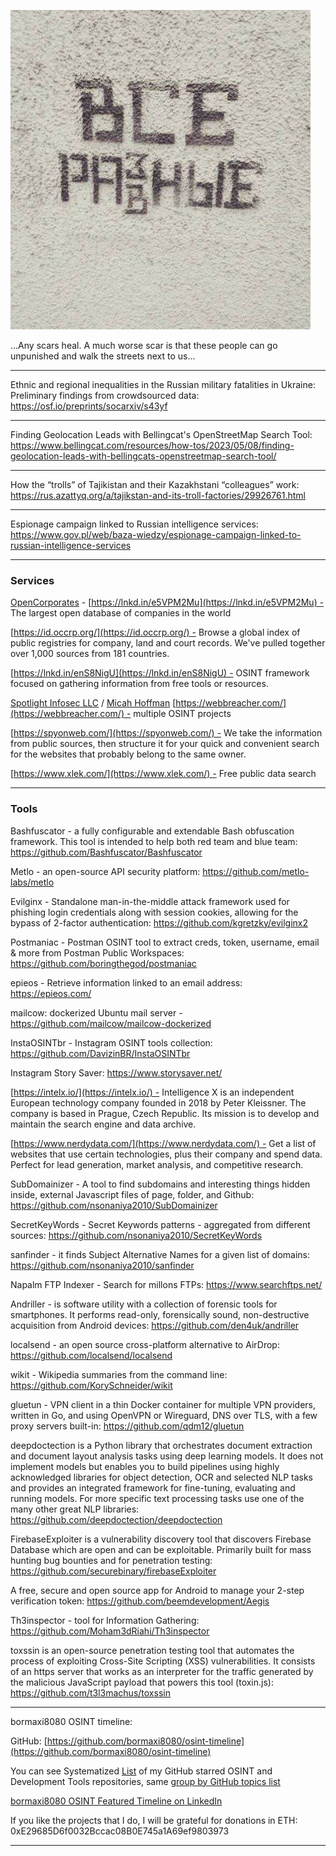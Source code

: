 ![alt text](img/07.jpg)

...Any scars heal. A much worse scar is that these people can go unpunished and walk the streets next to us...

----

Ethnic and regional inequalities in the Russian military fatalities in Ukraine: Preliminary findings from crowdsourced data: https://osf.io/preprints/socarxiv/s43yf

----

Finding Geolocation Leads with Bellingcat's OpenStreetMap Search Tool: https://www.bellingcat.com/resources/how-tos/2023/05/08/finding-geolocation-leads-with-bellingcats-openstreetmap-search-tool/

----

How the “trolls” of Tajikistan and their Kazakhstani “colleagues” work: https://rus.azattyq.org/a/tajikstan-and-its-troll-factories/29926761.html

----

Espionage campaign linked to Russian intelligence services: https://www.gov.pl/web/baza-wiedzy/espionage-campaign-linked-to-russian-intelligence-services

----

### Services

[OpenCorporates](https://www.linkedin.com/company/opencorporates/) - [https://lnkd.in/e5VPM2Mu](https://lnkd.in/e5VPM2Mu) - The largest open database of companies in the world  

[https://id.occrp.org/](https://id.occrp.org/) - Browse a global index of public registries for company, land and court records. We've pulled together over 1,000 sources from 181 countries.  

[https://lnkd.in/enS8NigU](https://lnkd.in/enS8NigU) - OSINT framework focused on gathering information from free tools or resources.  
  
[Spotlight Infosec LLC](https://www.linkedin.com/company/spotlight-infosec-llc/) / [Micah Hoffman](https://www.linkedin.com/in/ACoAAACv17YBho-5eWyZGAhfB60BlqVi4p5HEp4) [https://webbreacher.com/](https://webbreacher.com/) - multiple OSINT projects  
  
[https://spyonweb.com/](https://spyonweb.com/) - We take the information from public sources, then structure it for your quick and convenient search for the websites that probably belong to the same owner.  
  
[https://www.xlek.com/](https://www.xlek.com/) - Free public data search

----

### Tools

Bashfuscator - a fully configurable and extendable Bash obfuscation framework. This tool is intended to help both red team and blue team: https://github.com/Bashfuscator/Bashfuscator

Metlo - an open-source API security platform: https://github.com/metlo-labs/metlo

Evilginx - Standalone man-in-the-middle attack framework used for phishing login credentials along with session cookies, allowing for the bypass of 2-factor authentication: https://github.com/kgretzky/evilginx2

Postmaniac - Postman OSINT tool to extract creds, token, username, email & more from Postman Public Workspaces: https://github.com/boringthegod/postmaniac

epieos - Retrieve information linked to an email address: https://epieos.com/

mailcow: dockerized Ubuntu mail server - https://github.com/mailcow/mailcow-dockerized

InstaOSINTbr - Instagram OSINT tools collection: https://github.com/DavizinBR/InstaOSINTbr

Instagram Story Saver: https://www.storysaver.net/
  
[https://intelx.io/](https://intelx.io/) - Intelligence X is an independent European technology company founded in 2018 by Peter Kleissner. The company is based in Prague, Czech Republic. Its mission is to develop and maintain the search engine and data archive.  
  
[https://www.nerdydata.com/](https://www.nerdydata.com/) - Get a list of websites that use certain technologies, plus their company and spend data.  
Perfect for lead generation, market analysis, and competitive research.

SubDomainizer - A tool to find subdomains and interesting things hidden inside, external Javascript files of page, folder, and Github: https://github.com/nsonaniya2010/SubDomainizer

SecretKeyWords - Secret Keywords patterns - aggregated from different sources: https://github.com/nsonaniya2010/SecretKeyWords

sanfinder - it finds Subject Alternative Names for a given list of domains: https://github.com/nsonaniya2010/sanfinder

Napalm FTP Indexer - Search for millons FTPs: https://www.searchftps.net/

Andriller - is software utility with a collection of forensic tools for smartphones. It performs read-only, forensically sound, non-destructive acquisition from Android devices: https://github.com/den4uk/andriller

localsend - an open source cross-platform alternative to AirDrop: https://github.com/localsend/localsend

wikit - Wikipedia summaries from the command line: https://github.com/KorySchneider/wikit

gluetun - VPN client in a thin Docker container for multiple VPN providers, written in Go, and using OpenVPN or Wireguard, DNS over TLS, with a few proxy servers built-in: https://github.com/qdm12/gluetun

deepdoctection is a Python library that orchestrates document extraction and document layout analysis tasks using deep learning models. It does not implement models but enables you to build pipelines using highly acknowledged libraries for object detection, OCR and selected NLP tasks and provides an integrated framework for fine-tuning, evaluating and running models. For more specific text processing tasks use one of the many other great NLP libraries: https://github.com/deepdoctection/deepdoctection

FirebaseExploiter is a vulnerability discovery tool that discovers Firebase Database which are open and can be exploitable. Primarily built for mass hunting bug bounties and for penetration testing: https://github.com/securebinary/firebaseExploiter

A free, secure and open source app for Android to manage your 2-step verification token: https://github.com/beemdevelopment/Aegis

Th3inspector - tool for Information Gathering: https://github.com/Moham3dRiahi/Th3inspector

toxssin is an open-source penetration testing tool that automates the process of exploiting Cross-Site Scripting (XSS) vulnerabilities. It consists of an https server that works as an interpreter for the traffic generated by the malicious JavaScript payload that powers this tool (toxin.js): https://github.com/t3l3machus/toxssin

----

bormaxi8080 OSINT timeline:

GitHub: [https://github.com/bormaxi8080/osint-timeline](https://github.com/bormaxi8080/osint-timeline)

You can see Systematized [List](https://github.com/bormaxi8080/github-starred-repos-builder/blob/main/starred_repos.md) of my GitHub starred OSINT and Development Tools repositories, same [group by GitHub topics list](https://github.com/bormaxi8080/starred)

[bormaxi8080 OSINT Featured Timeline on LinkedIn](https://www.linkedin.com/in/maxim-marshak/details/featured/)

If you like the projects that I do, I will be grateful for donations in ETH: 0xE29685D6f0032Bccac08B0E745a1A69ef9803973

----

